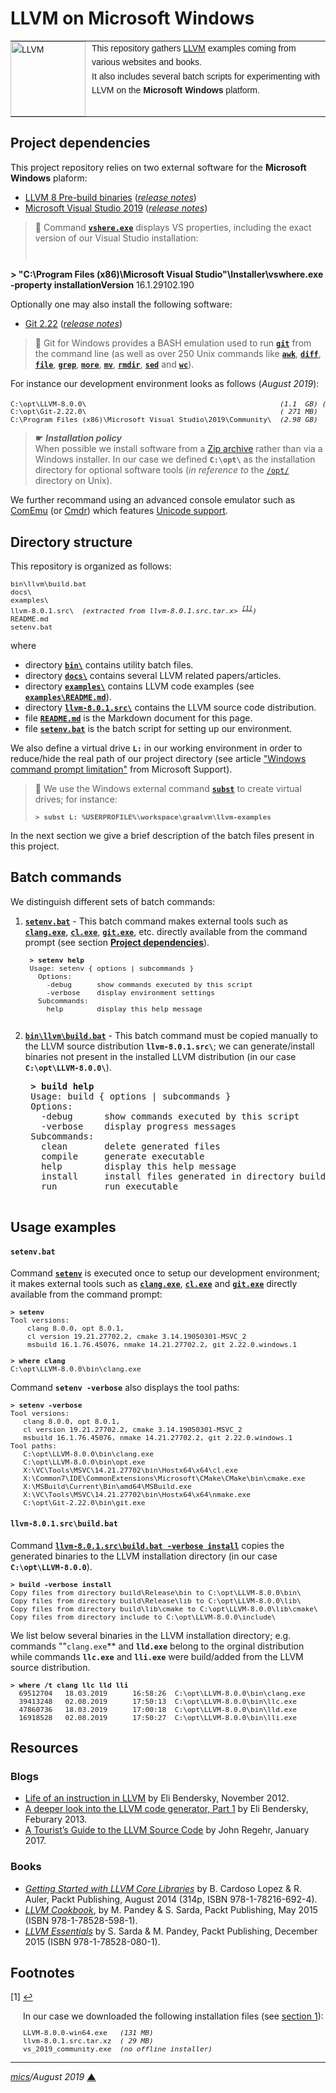 # <span id="top">LLVM on Microsoft Windows</span>

<table style="font-family:Helvetica,Arial;font-size:14px;line-height:1.6;">
  <tr>
  <td style="border:0;padding:0 10px 0 0;min-width:120px;"><a href="https://llvm.org/"><img src="https://llvm.org/img/LLVM-Logo-Derivative-1.png" width="120" alt="LLVM"/></a></td>
  <td style="border:0;padding:0;vertical-align:text-top;">This repository gathers <a href="https://llvm.org/">LLVM</a> examples coming from various websites and books.<br/>
  It also includes several batch scripts for experimenting with LLVM on the <b>Microsoft Windows</b> platform.
  </td>
  </tr>
</table>

## <span id="section_01">Project dependencies</span>

This project repository relies on two external software for the **Microsoft Windows** plaform:

- [LLVM 8 Pre-build binaries](http://releases.llvm.org/download.html#8.0.0) ([*release notes*](https://releases.llvm.org/8.0.0/docs/ReleaseNotes.html))
- [Microsoft Visual Studio 2019](https://visualstudio.microsoft.com/en/downloads/) ([*release notes*](https://docs.microsoft.com/en-us/visualstudio/releases/2019/release-notes))

> **:mag_right:** Command [**`vshere.exe`**](https://github.com/microsoft/vswhere) displays VS properties, including the exact version of our Visual Studio installation:
> <pre style="font-size:80%;">
<b>&gt; "C:\Program Files (x86)\Microsoft Visual Studio"\Installer\vswhere.exe -property installationVersion</b>
16.1.29102.190
</pre>

Optionally one may also install the following software:

- [Git 2.22](https://git-scm.com/download/win) ([*release notes*](https://raw.githubusercontent.com/git/git/master/Documentation/RelNotes/2.22.0.txt))

> **:mag_right:** Git for Windows provides a BASH emulation used to run [**`git`**](https://git-scm.com/docs/git) from the command line (as well as over 250 Unix commands like [**`awk`**](https://www.linux.org/docs/man1/awk.html), [**`diff`**](https://www.linux.org/docs/man1/diff.html), [**`file`**](https://www.linux.org/docs/man1/file.html), [**`grep`**](https://www.linux.org/docs/man1/grep.html), [**`more`**](https://www.linux.org/docs/man1/more.html), [**`mv`**](https://www.linux.org/docs/man1/mv.html), [**`rmdir`**](https://www.linux.org/docs/man1/rmdir.html), [**`sed`**](https://www.linux.org/docs/man1/sed.html) and [**`wc`**](https://www.linux.org/docs/man1/wc.html)).

For instance our development environment looks as follows (*August 2019*):

<pre style="font-size:80%;">
C:\opt\LLVM-8.0.0\                                              <i>(1.1  GB) (2.18 GB)</i><sup>[1]</sup>
C:\opt\Git-2.22.0\                                              <i>( 271 MB)</i>
C:\Program Files (x86)\Microsoft Visual Studio\2019\Community\  <i>(2.98 GB)</i>
</pre>

> **&#9755;** ***Installation policy***<br/>
> When possible we install software from a [Zip archive](https://www.howtogeek.com/178146/htg-explains-everything-you-need-to-know-about-zipped-files/) rather than via a Windows installer. In our case we defined **`C:\opt\`** as the installation directory for optional software tools (*in reference to* the [`/opt/`](http://tldp.org/LDP/Linux-Filesystem-Hierarchy/html/opt.html) directory on Unix).

We further recommand using an advanced console emulator such as [ComEmu](https://conemu.github.io/) (or [Cmdr](http://cmder.net/)) which features [Unicode support](https://conemu.github.io/en/UnicodeSupport.html).

## Directory structure

This repository is organized as follows:
<pre style="font-size:80%;">
bin\llvm\build.bat
docs\
examples\
llvm-8.0.1.src\  <i>(extracted from llvm-8.0.1.src.tar.x> <sup id="anchor_01"><a href="#footnote_01">[1]</a></sup>)</i>
README.md
setenv.bat
</pre>

where

- directory [**`bin\`**](bin/) contains utility batch files.
- directory [**`docs\`**](docs/) contains several LLVM related papers/articles.
- directory [**`examples\`**](examples/) contains LLVM code examples (see [**`examples\README.md`**](examples/README.md)).
- directory [**`llvm-8.0.1.src\`**](llvm-8.0.1.src/) contains the LLVM source code distribution.
- file [**`README.md`**](README.md) is the Markdown document for this page.
- file [**`setenv.bat`**](setenv.bat) is the batch script for setting up our environment.

We also define a virtual drive **`L:`** in our working environment in order to reduce/hide the real path of our project directory (see article ["Windows command prompt limitation"](https://support.microsoft.com/en-gb/help/830473/command-prompt-cmd-exe-command-line-string-limitation) from Microsoft Support).

> **:mag_right:** We use the Windows external command [**`subst`**](https://docs.microsoft.com/en-us/windows-server/administration/windows-commands/subst) to create virtual drives; for instance:
>
> <pre style="font-size:80%;">
> <b>&gt; subst L: %USERPROFILE%\workspace\graalvm\llvm-examples</b>
> </pre>

In the next section we give a brief description of the batch files present in this project.

## Batch commands

We distinguish different sets of batch commands:

1. [**`setenv.bat`**](setenv.bat) - This batch command makes external tools such as [**`clang.exe`**](https://clang.llvm.org/docs/ClangCommandLineReference.html#introduction), [**`cl.exe`**](https://docs.microsoft.com/en-us/cpp/build/reference/compiler-command-line-syntax?view=vs-2019), [**`git.exe`**](https://git-scm.com/docs/git), etc. directly available from the command prompt (see section [**Project dependencies**](#section_01)).

    <pre style="font-size:80%;">
    <b>&gt; setenv help</b>
    Usage: setenv { options | subcommands }
      Options:
        -debug      show commands executed by this script
        -verbose    display environment settings
      Subcommands:
        help        display this help message
    </pre>

2. [**`bin\llvm\build.bat`**](bin/llvm/build.bat) - This batch command must be copied manually to the LLVM source distribution **`llvm-8.0.1.src\`**; we can generate/install binaries not present in the installed LLVM distribution (in our case **`C:\opt\LLVM-8.0.0\`**).

    <pre>
    <b>&gt; build help</b>
    Usage: build { options | subcommands }
    Options:
      -debug      show commands executed by this script
      -verbose    display progress messages
    Subcommands:
      clean       delete generated files
      compile     generate executable
      help        display this help message
      install     install files generated in directory build
      run         run executable
    </pre>

## Usage examples

#### `setenv.bat`

Command [**`setenv`**](setenv.bat) is executed once to setup our development environment; it makes external tools such as [**`clang.exe`**](https://clang.llvm.org/docs/ClangCommandLineReference.html#introduction), [**`cl.exe`**](https://docs.microsoft.com/en-us/cpp/build/reference/compiler-command-line-syntax?view=vs-2019) and [**`git.exe`**](https://git-scm.com/docs/git) directly available from the command prompt:

<pre style="font-size:80%;">
<b>&gt; setenv</b>
Tool versions:
    clang 8.0.0, opt 8.0.1,
    cl version 19.21.27702.2, cmake 3.14.19050301-MSVC_2
    msbuild 16.1.76.45076, nmake 14.21.27702.2, git 2.22.0.windows.1

<b>&gt; where clang</b>
C:\opt\LLVM-8.0.0\bin\clang.exe
</pre>

Command **`setenv -verbose`** also displays the tool paths:

<pre style="font-size:80%;">
<b>&gt; setenv -verbose</b>
Tool versions:
   clang 8.0.0, opt 8.0.1,
   cl version 19.21.27702.2, cmake 3.14.19050301-MSVC_2
   msbuild 16.1.76.45076, nmake 14.21.27702.2, git 2.22.0.windows.1
Tool paths:
   C:\opt\LLVM-8.0.0\bin\clang.exe
   C:\opt\LLVM-8.0.0\bin\opt.exe
   X:\VC\Tools\MSVC\14.21.27702\bin\Hostx64\x64\cl.exe
   X:\Common7\IDE\CommonExtensions\Microsoft\CMake\CMake\bin\cmake.exe
   X:\MSBuild\Current\Bin\amd64\MSBuild.exe
   X:\VC\Tools\MSVC\14.21.27702\bin\Hostx64\x64\nmake.exe
   C:\opt\Git-2.22.0\bin\git.exe
</pre>

#### `llvm-8.0.1.src\build.bat`

Command [**`llvm-8.0.1.src\build.bat -verbose install`**](bin/llvm/build.bat) copies the generated binaries to the LLVM installation directory (in our case **`C:\opt\LLVM-8.0.0`**).

<pre style="font-size:80%;">
<b>&gt; build -verbose install</b>
Copy files from directory build\Release\bin to C:\opt\LLVM-8.0.0\bin\
Copy files from directory build\Release\lib to C:\opt\LLVM-8.0.0\lib\
Copy files from directory build\lib\cmake to C:\opt\LLVM-8.0.0\lib\cmake\
Copy files from directory include to C:\opt\LLVM-8.0.0\include\
</pre>

We list below several binaries in the LLVM installation directory; e.g. commands ""`clang.exe`** and **`lld.exe`** belong to the orginal distribution while commands **`llc.exe`** and **`lli.exe`** were build/added from the LLVM source distribution.

<pre style="font-size:80%;">
<b>&gt; where /t clang llc lld lli</b>
  69512704   18.03.2019      16:58:26  C:\opt\LLVM-8.0.0\bin\clang.exe
  39413248   02.08.2019      17:50:13  C:\opt\LLVM-8.0.0\bin\llc.exe
  47860736   18.03.2019      17:00:18  C:\opt\LLVM-8.0.0\bin\lld.exe
  16918528   02.08.2019      17:50:27  C:\opt\LLVM-8.0.0\bin\lli.exe
</pre>

## Resources

### Blogs

- [Life of an instruction in LLVM](https://eli.thegreenplace.net/2012/11/24/life-of-an-instruction-in-llvm) by Eli Bendersky, November 2012.
- [A deeper look into the LLVM code generator, Part 1](https://eli.thegreenplace.net/2013/02/25/a-deeper-look-into-the-llvm-code-generator-part-1) by Eli Bendersky, Feburary 2013.
- [A Tourist’s Guide to the LLVM Source Code](https://blog.regehr.org/archives/1453) by John Regehr, January 2017.

### Books

- [*Getting Started with LLVM Core Libraries*](https://www.packtpub.com/application-development/getting-started-llvm-core-libraries) by B. Cardoso Lopez &amp; R. Auler, Packt Publishing, August 2014 (314p, ISBN 978-1-78216-692-4).
- [*LLVM Cookbook*](https://www.packtpub.com/application-development/llvm-cookbook), by M. Pandey &amp; S. Sarda, Packt Publishing, May 2015 (ISBN 978-1-78528-598-1).
- [*LLVM Essentials*](https://www.packtpub.com/application-development/llvm-essentials) by S. Sarda &amp; M. Pandey, Packt Publishing, December 2015 (ISBN 978-1-78528-080-1).

## Footnotes

<a name="footnote_01">[1]</a>  [↩](#anchor_01)

<div style="margin:0 0 1em 20px;">
<div>In our case we downloaded the following installation files (see <a href="#section_01">section 1</a>):</div>
<pre style="font-size:80%;">
LLVM-8.0.0-win64.exe   <i>(131 MB)</i>
llvm-8.0.1.src.tar.xz  <i>( 29 MB)</i>
vs_2019_community.exe  <i>(no offline installer)</i>
</pre>
</div>

***

*[mics](http://lampwww.epfl.ch/~michelou/)/August 2019* [**&#9650;**](#top)
<span id="bottom">&nbsp;</span>
